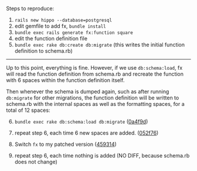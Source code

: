 Steps to reproduce:

1. `rails new hippo --database=postgresql`
2. edit gemfile to add fx, `bundle install`
3. `bundle exec rails generate fx:function square`
4. edit the function definition file
5. `bundle exec rake db:create db:migrate` (this writes the initial function definition to schema.rb)

-----

Up to this point, everything is fine. However, if we use `db:schema:load`, fx will
read the function definition from schema.rb and recreate the function with 6 spaces
within the function definition itself.

Then whenever the schema is dumped again, such as after running `db:migrate` for other
migrations, the function definition will be written to schema.rb with the internal
spaces as well as the formatting spaces, for a total of 12 spaces:

6. `bundle exec rake db:schema:load db:migrate` ([0a4f9d](https://github.com/naw/fx-indentation-example/commit/0a4f9d9c199b994d387eb2327fd715f5d05cdb40))

7. repeat step 6, each time 6 new spaces are added. ([052f76](https://github.com/naw/fx-indentation-example/commit/052f76a8818b566928636a72cab59ba4371f741d))

8. Switch `fx` to my patched version ([459314](https://github.com/naw/fx-indentation-example/commit/459314a79531ac39a524f949d377cb09afe116f5))

9. repeat step 6, each time nothing is added (NO DIFF, because schema.rb does not change)
